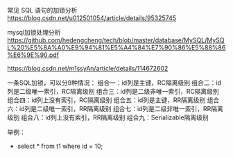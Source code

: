 常见 SQL 语句的加锁分析
https://blog.csdn.net/u012501054/article/details/95325745

mysql加锁处理分析
https://github.com/hedengcheng/tech/blob/master/database/MySQL/MySQL%20%E5%8A%A0%E9%94%81%E5%A4%84%E7%90%86%E5%88%86%E6%9E%90.pdf

https://blog.csdn.net/m1ssyAn/article/details/114672602

一条SQL加锁，可以分9种情况：
组合一：id列是主键，RC隔离级别
组合二：id列是二级唯一索引，RC隔离级别
组合三：id列是二级非唯一索引，RC隔离级别
组合四：id列上没有索引，RC隔离级别
组合五：id列是主键，RR隔离级别
组合六：id列是二级唯一索引，RR隔离级别
组合七：id列是二级非唯一索引，RR隔离级别
组合八：id列上没有索引，RR隔离级别
组合九：Serializable隔离级别

举例：
- select * from t1 where id = 10;